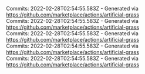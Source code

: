 Commits: 2022-02-28T02:54:55.583Z - Generated via https://github.com/marketplace/actions/artificial-grass
<br>
Commits: 2022-02-28T02:54:55.583Z - Generated via https://github.com/marketplace/actions/artificial-grass
<br>
Commits: 2022-02-28T02:54:55.583Z - Generated via https://github.com/marketplace/actions/artificial-grass
<br>
Commits: 2022-02-28T02:54:55.583Z - Generated via https://github.com/marketplace/actions/artificial-grass
<br>
Commits: 2022-02-28T02:54:55.583Z - Generated via https://github.com/marketplace/actions/artificial-grass
<br>
